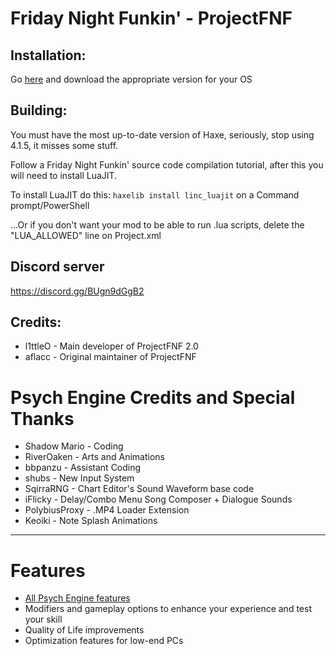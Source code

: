# Friday Night Funkin' - ProjectFNF

## Installation:

Go [here](https://github.com/l1ttleO/ProjectFNF/releases/latest) and download the appropriate version for your OS

## Building:
You must have the most up-to-date version of Haxe, seriously, stop using 4.1.5, it misses some stuff.

Follow a Friday Night Funkin' source code compilation tutorial, after this you will need to install LuaJIT.

To install LuaJIT do this: `haxelib install linc_luajit` on a Command prompt/PowerShell

...Or if you don't want your mod to be able to run .lua scripts, delete the "LUA_ALLOWED" line on Project.xml

## Discord server
https://discord.gg/BUgn9dGgB2

## Credits:
* l1ttleO - Main developer of ProjectFNF 2.0
* aflacc - Original maintainer of ProjectFNF

# Psych Engine Credits and Special Thanks
* Shadow Mario - Coding
* RiverOaken - Arts and Animations
* bbpanzu - Assistant Coding
* shubs - New Input System
* SqirraRNG - Chart Editor's Sound Waveform base code
* iFlicky - Delay/Combo Menu Song Composer + Dialogue Sounds
* PolybiusProxy - .MP4 Loader Extension
* Keoiki - Note Splash Animations
_____________________________________

# Features

* [All Psych Engine features](https://github.com/ShadowMario/FNF-PsychEngine/tree/0.5.1#features)
* Modifiers and gameplay options to enhance your experience and test your skill
* Quality of Life improvements
* Optimization features for low-end PCs
